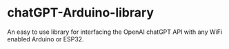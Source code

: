 # chatGPT-Arduino-library
An easy to use library for interfacing the OpenAI chatGPT API with any WiFi enabled Arduino or ESP32.
